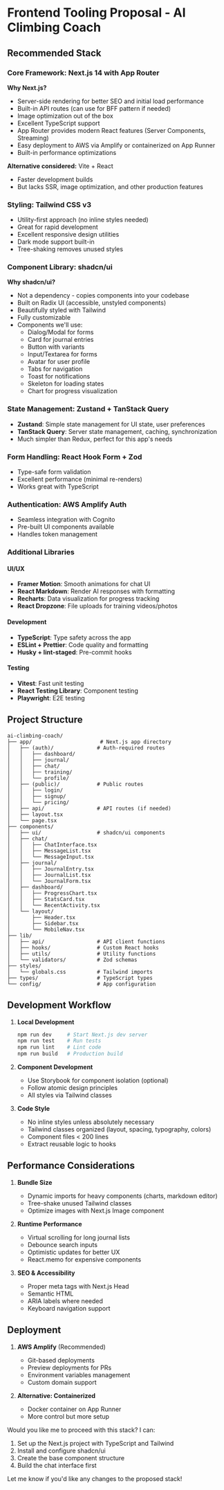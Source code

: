 # Frontend Tooling Proposal - AI Climbing Coach

## Recommended Stack

### Core Framework: **Next.js 14** with App Router
**Why Next.js?**
- Server-side rendering for better SEO and initial load performance
- Built-in API routes (can use for BFF pattern if needed)
- Image optimization out of the box
- Excellent TypeScript support
- App Router provides modern React features (Server Components, Streaming)
- Easy deployment to AWS via Amplify or containerized on App Runner
- Built-in performance optimizations

**Alternative considered:** Vite + React
- Faster development builds
- But lacks SSR, image optimization, and other production features

### Styling: **Tailwind CSS v3**
- Utility-first approach (no inline styles needed)
- Great for rapid development
- Excellent responsive design utilities
- Dark mode support built-in
- Tree-shaking removes unused styles

### Component Library: **shadcn/ui**
**Why shadcn/ui?**
- Not a dependency - copies components into your codebase
- Built on Radix UI (accessible, unstyled components)
- Beautifully styled with Tailwind
- Fully customizable
- Components we'll use:
  - Dialog/Modal for forms
  - Card for journal entries
  - Button with variants
  - Input/Textarea for forms
  - Avatar for user profile
  - Tabs for navigation
  - Toast for notifications
  - Skeleton for loading states
  - Chart for progress visualization

### State Management: **Zustand** + **TanStack Query**
- **Zustand**: Simple state management for UI state, user preferences
- **TanStack Query**: Server state management, caching, synchronization
- Much simpler than Redux, perfect for this app's needs

### Form Handling: **React Hook Form** + **Zod**
- Type-safe form validation
- Excellent performance (minimal re-renders)
- Works great with TypeScript

### Authentication: **AWS Amplify Auth**
- Seamless integration with Cognito
- Pre-built UI components available
- Handles token management

### Additional Libraries

#### UI/UX
- **Framer Motion**: Smooth animations for chat UI
- **React Markdown**: Render AI responses with formatting
- **Recharts**: Data visualization for progress tracking
- **React Dropzone**: File uploads for training videos/photos

#### Development
- **TypeScript**: Type safety across the app
- **ESLint + Prettier**: Code quality and formatting
- **Husky + lint-staged**: Pre-commit hooks

#### Testing
- **Vitest**: Fast unit testing
- **React Testing Library**: Component testing
- **Playwright**: E2E testing

## Project Structure

```
ai-climbing-coach/
├── app/                      # Next.js app directory
│   ├── (auth)/              # Auth-required routes
│   │   ├── dashboard/
│   │   ├── journal/
│   │   ├── chat/
│   │   ├── training/
│   │   └── profile/
│   ├── (public)/            # Public routes
│   │   ├── login/
│   │   ├── signup/
│   │   └── pricing/
│   ├── api/                 # API routes (if needed)
│   ├── layout.tsx
│   └── page.tsx
├── components/
│   ├── ui/                  # shadcn/ui components
│   ├── chat/
│   │   ├── ChatInterface.tsx
│   │   ├── MessageList.tsx
│   │   └── MessageInput.tsx
│   ├── journal/
│   │   ├── JournalEntry.tsx
│   │   ├── JournalList.tsx
│   │   └── JournalForm.tsx
│   ├── dashboard/
│   │   ├── ProgressChart.tsx
│   │   ├── StatsCard.tsx
│   │   └── RecentActivity.tsx
│   └── layout/
│       ├── Header.tsx
│       ├── Sidebar.tsx
│       └── MobileNav.tsx
├── lib/
│   ├── api/                 # API client functions
│   ├── hooks/               # Custom React hooks
│   ├── utils/               # Utility functions
│   └── validators/          # Zod schemas
├── styles/
│   └── globals.css          # Tailwind imports
├── types/                   # TypeScript types
└── config/                  # App configuration

```

## Development Workflow

1. **Local Development**
   ```bash
   npm run dev     # Start Next.js dev server
   npm run test    # Run tests
   npm run lint    # Lint code
   npm run build   # Production build
   ```

2. **Component Development**
   - Use Storybook for component isolation (optional)
   - Follow atomic design principles
   - All styles via Tailwind classes

3. **Code Style**
   - No inline styles unless absolutely necessary
   - Tailwind classes organized (layout, spacing, typography, colors)
   - Component files < 200 lines
   - Extract reusable logic to hooks

## Performance Considerations

1. **Bundle Size**
   - Dynamic imports for heavy components (charts, markdown editor)
   - Tree-shake unused Tailwind classes
   - Optimize images with Next.js Image component

2. **Runtime Performance**
   - Virtual scrolling for long journal lists
   - Debounce search inputs
   - Optimistic updates for better UX
   - React.memo for expensive components

3. **SEO & Accessibility**
   - Proper meta tags with Next.js Head
   - Semantic HTML
   - ARIA labels where needed
   - Keyboard navigation support

## Deployment

1. **AWS Amplify** (Recommended)
   - Git-based deployments
   - Preview deployments for PRs
   - Environment variables management
   - Custom domain support

2. **Alternative: Containerized**
   - Docker container on App Runner
   - More control but more setup

Would you like me to proceed with this stack? I can:
1. Set up the Next.js project with TypeScript and Tailwind
2. Install and configure shadcn/ui
3. Create the base component structure
4. Build the chat interface first

Let me know if you'd like any changes to the proposed stack!